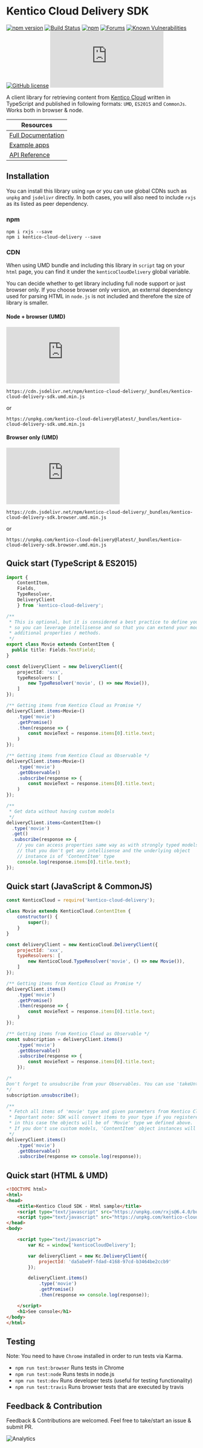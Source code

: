# Kentico Cloud Delivery SDK

[![npm version](https://badge.fury.io/js/kentico-cloud-delivery.svg)](https://www.npmjs.com/package/kentico-cloud-delivery)
[![Build Status](https://api.travis-ci.org/Kentico/kentico-cloud-js.svg?branch=master)](https://travis-ci.org/Kentico/kentico-cloud-js)
[![npm](https://img.shields.io/npm/dt/kentico-cloud-delivery.svg)](https://www.npmjs.com/package/kentico-cloud-delivery)
[![Forums](https://img.shields.io/badge/chat-on%20forums-orange.svg)](https://forums.kenticocloud.com)
[![Known Vulnerabilities](https://snyk.io/test/github/Kentico/kentico-cloud-js/badge.svg)](https://snyk.io/test/github/kentico/kentico-cloud-js)
[![GitHub license](https://img.shields.io/github/license/Kentico/kentico-cloud-js.svg)](https://github.com/Kentico/kentico-cloud-js)
![Gzip browser bundle](http://img.badgesize.io/https://unpkg.com/kentico-cloud-delivery@latest/_bundles/kentico-cloud-delivery-sdk.browser.umd.min.js?compression=gzip)

A client library for retrieving content from [Kentico Cloud](https://kenticocloud.com/) written in TypeScript and published in following formats: `UMD`, `ES2015` and `CommonJs`. Works both in browser & node.

|  Resources 
|---|
|  [Full Documentation](https://github.com/Kentico/kentico-cloud-js/tree/master/packages/delivery/DOCS.md) |
|  [Example apps](https://github.com/Kentico/kentico-cloud-js/tree/master/examples) | 
|  [API Reference](https://kentico.github.io/kentico-cloud-js/delivery/) | 


## Installation

You can install this library using `npm` or you can use global CDNs such as `unpkg` and `jsdelivr` directly. In both cases, you will also need to include `rxjs` as its listed as peer dependency. 

### npm

```
npm i rxjs --save
npm i kentico-cloud-delivery --save
```

### CDN

When using UMD bundle and including this library in `script` tag on your `html` page, you can find it under the `kenticoCloudDelivery` global variable.

You can decide whether to get library including full node support or just browser only. If you choose browser only version, an external dependency used for parsing HTML in `node.js` is not included and therefore the size of library is smaller.

#### Node + browser (UMD)

![Gzip full bundle](http://img.badgesize.io/https://unpkg.com/kentico-cloud-delivery@latest/_bundles/kentico-cloud-delivery-sdk.umd.min.js?compression=gzip)

```
https://cdn.jsdelivr.net/npm/kentico-cloud-delivery/_bundles/kentico-cloud-delivery-sdk.umd.min.js
```
or
```
https://unpkg.com/kentico-cloud-delivery@latest/_bundles/kentico-cloud-delivery-sdk.umd.min.js
```

#### Browser only (UMD)

![Gzip browser bundle](http://img.badgesize.io/https://unpkg.com/kentico-cloud-delivery@latest/_bundles/kentico-cloud-delivery-sdk.browser.umd.min.js?compression=gzip)

```
https://cdn.jsdelivr.net/npm/kentico-cloud-delivery/_bundles/kentico-cloud-delivery-sdk.browser.umd.min.js
```
or
```
https://unpkg.com/kentico-cloud-delivery@latest/_bundles/kentico-cloud-delivery-sdk.browser.umd.min.js
```

## Quick start (TypeScript & ES2015)

```typescript
import { 
    ContentItem, 
    Fields,
    TypeResolver,
    DeliveryClient
    } from 'kentico-cloud-delivery';

/**
 * This is optional, but it is considered a best practice to define your models
 * so you can leverage intellisense and so that you can extend your models with 
 * additional properties / methods.
 */
export class Movie extends ContentItem {
  public title: Fields.TextField;
}

const deliveryClient = new DeliveryClient({
    projectId: 'xxx',
    typeResolvers: [
        new TypeResolver('movie', () => new Movie()),
    ]
});

/** Getting items from Kentico Cloud as Promise */
deliveryClient.items<Movie>()
    .type('movie')
    .getPromise()
    .then(response => {
        const movieText = response.items[0].title.text;
    )
});

/** Getting items from Kentico Cloud as Observable */
deliveryClient.items<Movie>()
    .type('movie')
    .getObservable()
    .subscribe(response => {
        const movieText = response.items[0].title.text;
    )
});

/**
 * Get data without having custom models 
 */
deliveryClient.items<ContentItem>()
  .type('movie')
  .get()
  .subscribe(response => {
    // you can access properties same way as with strongly typed models, but note
    // that you don't get any intellisense and the underlying object 
    // instance is of 'ContentItem' type
    console.log(response.items[0].title.text);
});

```

## Quick start (JavaScript & CommonJS)

```javascript
const KenticoCloud = require('kentico-cloud-delivery');

class Movie extends KenticoCloud.ContentItem {
    constructor() {
        super();
    }
}

const deliveryClient = new KenticoCloud.DeliveryClient({
    projectId: 'xxx',
    typeResolvers: [
        new KenticoCloud.TypeResolver('movie', () => new Movie()),
    ]
});

/** Getting items from Kentico Cloud as Promise */
deliveryClient.items()
    .type('movie')
    .getPromise()
    .then(response => {
        const movieText = response.items[0].title.text;
    )
});

/** Getting items from Kentico Cloud as Observable */
const subscription = deliveryClient.items()
    .type('movie')
    .getObservable()
    .subscribe(response => {
        const movieText = response.items[0].title.text;
    });

/*
Don't forget to unsubscribe from your Observables. You can use 'takeUntil' or 'unsubscribe' method for this purpose. Unsubsription is usually done when you no longer need to process the result of Observable. (Example: 'ngOnDestroy' event in Angular app)
*/
subscription.unsubscribe();

/**
 * Fetch all items of 'movie' type and given parameters from Kentico Cloud.
 * Important note: SDK will convert items to your type if you registered it. For example,
 * in this case the objects will be of 'Movie' type we defined above. 
 * If you don't use custom models, 'ContentItem' object instances will be returned.
 */
deliveryClient.items()
    .type('movie')
    .getObservable()
    .subscribe(response => console.log(response));
```

## Quick start (HTML & UMD)

```html
<!DOCTYPE html>
<html>
<head>
    <title>Kentico Cloud SDK - Html sample</title>
    <script type="text/javascript" src="https://unpkg.com/rxjs@6.4.0/bundles/rxjs.umd.min.js"></script>
	<script type="text/javascript" src="https://unpkg.com/kentico-cloud-delivery@latest/_bundles/kentico-cloud-delivery-sdk.browser.umd.min.js"></script>
</head>
<body>

	<script type="text/javascript">
		var Kc = window['kenticoCloudDelivery'];

		var deliveryClient = new Kc.DeliveryClient({
			projectId: 'da5abe9f-fdad-4168-97cd-b3464be2ccb9'
		});

		deliveryClient.items()
			.type('movie')
			.getPromise()
			.then(response => console.log(response));

	</script>
	<h1>See console</h1>
</body>
</html>
```

## Testing

Note: You need to have `Chrome` installed in order to run tests via Karma.

- `npm run test:browser` Runs tests in Chrome 
- `npm run test:node` Runs tests in node.js
- `npm run test:dev` Runs developer tests (useful for testing functionality)
- `npm run test:travis` Runs browser tests that are executed by travis

## Feedback & Contribution

Feedback & Contributions are welcomed. Feel free to take/start an issue & submit PR.

![Analytics](https://kentico-ga-beacon.azurewebsites.net/api/UA-69014260-4/Kentico/kentico-cloud-js/master/packages/delivery?pixel)
